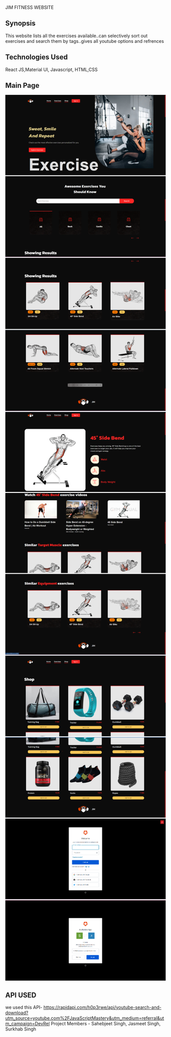 JIM FITNESS WEBSITE

## Synopsis
This website lists all the exercises available..can selectively sort out exercises and search them by tags..gives all youtube options and refrences

## Technologies Used
React JS,Material UI, Javascript, HTML,CSS

## Main Page
![](/src/assets/1.png)
![](/src/assets/2.png)
![](/src/assets/3.png)
![](/src/assets/4.png)
![](/src/assets/5.png)
![](/src/assets/6.png)
![](/src/assets/7.png)
![](/src/assets/8.png)
![](/src/assets/9.png)
![](/src/assets/10.png)
![](/src/assets/11.png)

## API USED
we used this API- https://rapidapi.com/h0p3rwe/api/youtube-search-and-download?utm_source=youtube.com%2FJavaScriptMastery&utm_medium=referral&utm_campaign=DevRel
Project Members - Sahebjeet Singh, Jasmeet Singh, Surkhab Singh
